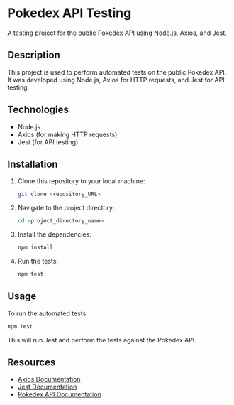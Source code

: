 
# Pokedex API Testing
A testing project for the public Pokedex API using Node.js, Axios, and Jest.

## Description
This project is used to perform automated tests on the public Pokedex API. It was developed using Node.js, Axios for HTTP requests, and Jest for API testing.

## Technologies
- Node.js
- Axios (for making HTTP requests)
- Jest (for API testing)

## Installation

1. Clone this repository to your local machine:
   ```bash
   git clone <repository_URL>
   ```

2. Navigate to the project directory:
   ```bash
   cd <project_directory_name>
   ```

3. Install the dependencies:
   ```bash
   npm install
   ```

4. Run the tests:
   ```bash
   npm test
   ```

## Usage
To run the automated tests:

```bash
npm test
```
This will run Jest and perform the tests against the Pokedex API.


## Resources
- [Axios Documentation](https://axios-http.com/)
- [Jest Documentation](https://jestjs.io/)
- [Pokedex API Documentation](https://pokeapi.co/)

